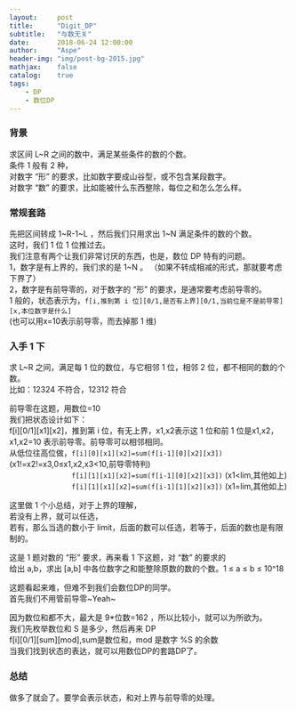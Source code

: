 ```yaml
---
layout:     post
title:      "Digit_DP"
subtitle:   "与数无关"
date:       2018-06-24 12:00:00
author:     "Aspe"
header-img: "img/post-bg-2015.jpg"
mathjax:    false
catalog:    true
tags:
    - DP
    - 数位DP
---
```


### 背景
   求区间 L\~R 之间的数中，满足某些条件的数的个数。  
   条件 1 般有 2 种，  
   对数字 “形” 的要求，比如数字要成山谷型，或不包含某段数字。  
   对数字 “数” 的要求，比如能被什么东西整除，每位之和怎么怎么样。  

### 常规套路
   先把区间转成 1\~R-1\~L ，然后我们只用求出 1\~N 满足条件的数的个数。  
   这时，我们 1 位 1 位推过去。  
   我们注意有两个让我们非常讨厌的东西，也是，数位 DP 特有的问题。  
   1，数字是有上界的，我们求的是 1\~N 。 （如果不转成相减的形式，那就要考虑下界了）  
   2，数字是有前导零的，对于数字的 “形” 的要求，是通常要考虑前导零的。  
   1 般的，状态表示为，`f[i,推到第 i 位][0/1,是否有上界][0/1,当前位是不是前导零][x,本位数字是什么]`  
   (也可以用x=10表示前导零，而去掉那 1 维)  

### 入手 1 下
   求 L\~R 之间，满足每 1 位的数位，与它相邻 1 位，相邻 2 位，都不相同的数的个数。  
   比如：12324 不符合，12312 符合  
   
   前导零在这题，用数位=10  
   我们把状态设计如下：  
   f[i][0/1][x1][x2]，推到第 i 位，有无上界，x1,x2表示这 1 位和前 1 位是x1,x2，x1,x2=10 表示前导零。前导零可以相邻相同。  
   从低位往高位做，`f[i][0][x1][x2]=sum(f[i-1][0][x2][x3])` (x1!=x2!=x3,0≤x1,x2,x3<10,前导零特判)  
   　　　　　　　　`f[i][1][x1][x2]=sum(f[i-1][0][x2][x3])` (x1<lim,其他如上)  
   　　　　　　　　`f[i][1][x1][x2]=sum(f[i-1][1][x2][x3])` (x1=lim,其他如上)  
   
   这里做 1 个小总结，对于上界的理解，  
   若没有上界，就可以任选，  
   若有，那么当选的数小于 limit，后面的数可以任选，若等于，后面的数也是有限制的。  
   
   这是 1 题对数的 “形” 要求，再来看 1 下这题，对 “数” 的要求的  
   给出 a,b，求出 [a,b] 中各位数字之和能整除原数的数的个数。1 ≤ a ≤ b ≤ 10^18  
   
   这题看起来难，但难不到我们会数位DP的同学。  
   首先我们不用管前导零~Yeah~  
   
   因为数位和都不大，最大是 9*位数=162 ，所以比较小，就可以为所欲为。  
   我们先枚举数位和 S 是多少，然后再来 DP  
   f[i][0/1][sum][mod],sum是数位和，mod 是数字 %S 的余数  
   当我们找到状态的表达，就可以用数位DP的套路DP了。  

### 总结
   做多了就会了。要学会表示状态，和对上界与前导零的处理。
